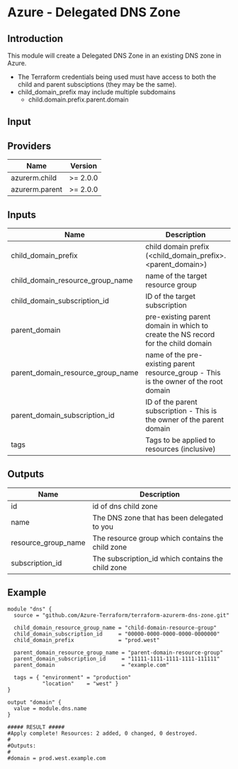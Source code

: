 # Azure - Delegated DNS Zone

## Introduction

This module will create a Delegated DNS Zone in an existing DNS zone in Azure. 
* The Terraform credentials being used must have access to both the child and parent subsciptions (they may be the same).
* child_domain_prefix may include multiple subdomains
  - child.domain.prefix.parent.domain

## Input

<!--- BEGIN_TF_DOCS --->
## Providers

| Name | Version |
|------|---------|
| azurerm.child | >= 2.0.0 |
| azurerm.parent | >= 2.0.0 |

## Inputs

| Name | Description | Type | Default | Required |
|------|-------------|------|---------|:-----:|
| child\_domain\_prefix | child domain prefix (<child\_domain\_prefix>.<parent\_domain>) | `string` | n/a | yes |
| child\_domain\_resource\_group\_name | name of the target resource group | `string` | n/a | yes |
| child\_domain\_subscription\_id | ID of the target subscription | `string` | n/a | yes |
| parent\_domain | pre-existing parent domain in which to create the NS record for the child domain | `string` | n/a | yes |
| parent\_domain\_resource\_group\_name | name of the pre-existing parent resource\_group - This is the owner of the root domain | `string` | n/a | yes |
| parent\_domain\_subscription\_id | ID of the parent subscription - This is the owner of the parent domain | `string` | n/a | yes |
| tags | Tags to be applied to resources (inclusive) | `map(string)` | n/a | yes |

## Outputs

| Name | Description |
|------|-------------|
| id | id of dns child zone |
| name | The DNS zone that has been delegated to you |
| resource\_group\_name | The resource group which contains the child zone |
| subscription\_id | The subscription\_id which contains the child zone |
<!--- END_TF_DOCS --->

## Example

~~~~
module "dns" {
  source = "github.com/Azure-Terraform/terraform-azurerm-dns-zone.git"

  child_domain_resource_group_name = "child-domain-resource-group"
  child_domain_subscription_id     = "00000-0000-0000-0000-0000000"
  child_domain_prefix              = "prod.west"

  parent_domain_resource_group_name = "parent-domain-resource-group"
  parent_domain_subscription_id     = "11111-1111-1111-1111-111111"
  parent_domain                     = "example.com"

  tags = { "environment" = "production"
           "location"    = "west" }
}

output "domain" {
  value = module.dns.name
}

##### RESULT #####
#Apply complete! Resources: 2 added, 0 changed, 0 destroyed.
#
#Outputs:
#
#domain = prod.west.example.com
~~~~
